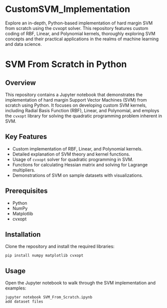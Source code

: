 # CustomSVM_Implementation
Explore an in-depth, Python-based implementation of hard margin SVM from scratch using the cvxopt solver. This repository features custom coding of RBF, Linear, and Polynomial kernels, thoroughly exploring SVM concepts and their practical applications in the realms of machine learning and data science.


# SVM From Scratch in Python

## Overview
This repository contains a Jupyter notebook that demonstrates the implementation of hard margin Support Vector Machines (SVM) from scratch using Python. It focuses on developing custom SVM kernels, including Radial Basis Function (RBF), Linear, and Polynomial, and employs the `cvxopt` library for solving the quadratic programming problem inherent in SVM.

## Key Features
- Custom implementation of RBF, Linear, and Polynomial kernels.
- Detailed explanation of SVM theory and kernel functions.
- Usage of `cvxopt` solver for quadratic programming in SVM.
- Functions for calculating Hessian matrix and solving for Lagrange multipliers.
- Demonstrations of SVM on sample datasets with visualizations.

## Prerequisites
- Python
- NumPy
- Matplotlib
- cvxopt

## Installation
Clone the repository and install the required libraries:
```
pip install numpy matplotlib cvxopt
```

## Usage
Open the Jupyter notebook to walk through the SVM implementation and examples:
```
jupyter notebook SVM_From_Scratch.ipynb
add dataset files 
```
